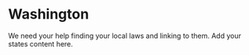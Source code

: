 # Washington

We need your help finding your local laws and linking to them. Add your states content here.